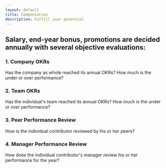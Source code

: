 ```yaml
---
layout: default
title: Compensation
description: Fulfill your potential
---
```


## Salary, end-year bonus, promotions are decided annually with several objective evaluations:

### 1. Company OKRs
Has the company as whole reached its annual OKRs? How much is the under or over performance?

### 2. Team OKRs
Has the individual's team reached its annual OKRs? How much is the under or over performance?

### 3. Peer Performance Review
How is the individual contributor reviewed by his or her peers?

### 4. Manager Performance Review
How does the individual contributor's manager review his or her performance for the year?